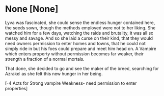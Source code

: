 # None [None]
Lyva was fascinated, she could sense the endless hunger contained here, the seeds sown, though the methods employed were not to her liking. She watched him for a few days, watching the raids and brutality, it was all so messy and savage. And so she laid a curse on their kind, that they would need owners permission to enter homes and towns, that he could not simply ride in but his foes could prepare and meet him head on. A Vampire which enters property without permission becomes far weaker, their strength a fraction of a normal mortals.         

That done, she decided to go and see the maker of the breed, searching for Azrakel as she felt this new hunger in her being.     

[-4 Acts for Strong vampire Weakness- need permission to enter properties]
